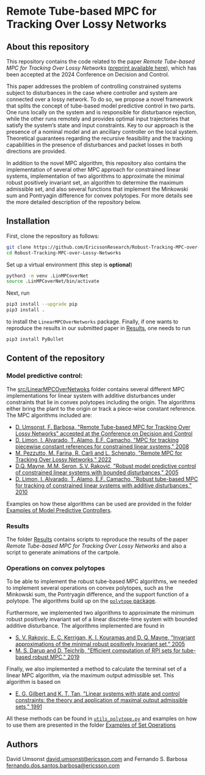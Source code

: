 # Remote Tube-based MPC for Tracking Over Lossy Networks

## About this repository
This repository contains the code related to the paper _Remote Tube-based MPC for Tracking Over Lossy Networks_ ([preprint available here](https://arxiv.org/abs/2408.07553)), which has been accepted at the 2024 Conference on Decision and Control.

This paper addresses the problem of controlling constrained systems subject to disturbances in the case where controller and system are connected over a lossy network.
To do so, we propose a novel framework that splits the concept of tube-based model predictive control in two parts.
One runs locally on the system and is responsible for disturbance rejection, while the other runs remotely and provides optimal input trajectories that satisfy the system’s state and input constraints. Key to our approach is the presence of a nominal model and an ancillary controller on the local system.
Theoretical guarantees regarding the recursive feasibility and the tracking capabilities in the presence of disturbances and packet losses in both directions are provided.

In addition to the novel MPC algorithm, this repository also contains the implementation of several other MPC approach for constrained linear systems, implementation of two algorithms to approximate the minimal robust positively invariant set, an algorithm to determine the maximum admissible set, and also several functions that implement the Minkowski sum and Pontryagin difference for convex polytopes. For more details see the more detailed description of the repository below.

## Installation

First, clone the repository as follows:

```bash
git clone https://github.com/EricssonResearch/Robust-Tracking-MPC-over-Lossy-Networks.git
cd Robust-Tracking-MPC-over-Lossy-Networks
```
Set up a virtual environment (this step is **optional**)
```bash
python3 -m venv .LinMPCoverNet
source .LinMPCoverNet/bin/activate
```
Next, run 
```bash
pip3 install --upgrade pip
pip3 install .
```
to install the `LinearMPCOverNetworks` package.
Finally, if one wants to reproduce the results in our submitted paper in [Results](./Results/), one needs to run 
```bash
pip3 install PyBullet
```

## Content of the repository

### Model predictive control:

The [src/LinearMPCOverNetwoks](./src/LinearMPCOverNetworks/) folder contains several different MPC implementations for linear system with additive disturbances under constraints that lie in convex polytopes including the origin. The algorithms either bring the plant to the origin or track a piece-wise constant reference.
The MPC algorithms included are:

- [D. Umsonst, F. Barbosa, "Remote Tube-based MPC for Tracking Over Lossy Networks" accepted at the Conference on Decision and Control](https://arxiv.org/abs/2408.07553)
- [D. Limon, I. Alvarado, T. Alamo, E.F. Camacho, "MPC for tracking piecewise constant references for constrained linear systems," 2008](https://www.sciencedirect.com/science/article/abs/pii/S0005109808001106)
- [M. Pezzutto, M. Farina, R. Carli and L. Schenato, "Remote MPC for Tracking Over Lossy Networks," 2022](https://ieeexplore.ieee.org/abstract/document/9452064)
- [D.Q. Mayne, M.M. Seron, S.V. Raković, "Robust model predictive control of constrained linear systems with bounded disturbances," 2005](https://www.sciencedirect.com/science/article/abs/pii/S0005109804002870)
- [D. Limon, I. Alvarado, T. Alamo, E.F. Camacho, "Robust tube-based MPC for tracking of constrained linear systems with additive disturbances," 2010](https://www.sciencedirect.com/science/article/abs/pii/S0959152409002169)

Examples on how these algorithms can be used are provided in the folder [Examples of Model Predictive Controllers](./Examples%20of%20Model%20Predictive%20Controllers/).

### Results

The folder [Results](./Results/) contains scripts to reproduce the results of the paper _Remote Tube-based MPC for Tracking Over Lossy Networks_ and also a script to generate animations of the cartpole.

### Operations on convex polytopes

To be able to implement the robust tube-based MPC algorithms, we needed to implement several operations on convex polytopes, such as the Minkowski sum, the Pontryagin difference, and the support function of a polytope.
The algorithms build up on the [`polytope` package](https://github.com/tulip-control/polytope).

Furthermore, we implemented two algorithms to approximate the minimum robust positively invariant set of a linear discrete-time system with bounded additive disturbance. 
The algorithms implemented are found in 

- [S. V. Rakovic, E. C. Kerrigan, K. I. Kouramas and D. Q. Mayne, "Invariant approximations of the minimal robust positively Invariant set," 2005](https://ieeexplore.ieee.org/document/1406138)
- [M. S. Darup and D. Teichrib, "Efficient computation of RPI sets for tube-based robust MPC," 2019](https://ieeexplore.ieee.org/document/8796265)

Finally, we also implemented a method to calculate the terminal set of a linear MPC algorithm, via the maximum output admissible set.
This algorithm is based on
- [E. G. Gilbert and K. T. Tan, "Linear systems with state and control constraints: the theory and application of maximal output admissible sets," 1991](https://ieeexplore.ieee.org/document/83532) 

All these methods can be found in [`utils_polytope.py`](./src/LinearMPCOverNetworks/utils_polytope.py) and examples on how to use them are presented in the folder [Examples of Set Operations](./Examples%20of%20Set%20Operations/)

## Authors
David Umsonst [david.umsonst@ericsson.com](mailto:david.umsonst@ericsson.com) and Fernando S. Barbosa [fernando.dos.santos.barbosa@ericsson.com](mailto:fernando.dos.santos.barbosa@ericsson.com)